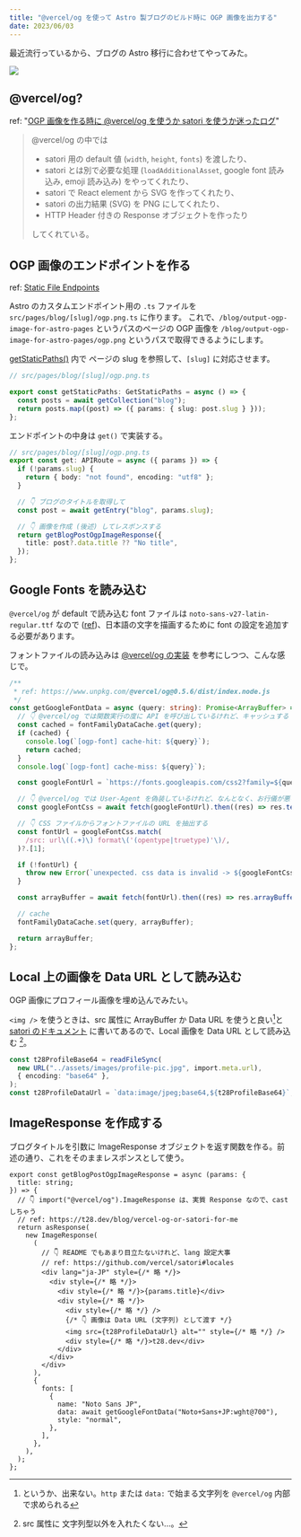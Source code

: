 ```yaml
---
title: "@vercel/og を使って Astro 製ブログのビルド時に OGP 画像を出力する"
date: 2023/06/03
---
```


最近流行っているから、ブログの Astro 移行に合わせてやってみた。

![](https://t28.dev/blog/output-ogp-image-for-astro-pages.ogp.png)

## @vercel/og?

ref: "[OGP 画像を作る時に @vercel/og を使うか satori を使うか迷ったログ](./vercel-og-or-satori-for-me)"

> @vercel/og の中では
>
> - satori 用の default 値 (`width`, `height`, `fonts`) を渡したり、
> - satori とは別で必要な処理 (`loadAdditionalAsset`, google font 読み込み, emoji 読み込み) をやってくれたり、
> - satori で React element から SVG を作ってくれたり、
> - satori の出力結果 (SVG) を PNG にしてくれたり、
> - HTTP Header 付きの Response オブジェクトを作ったり
>
> してくれている。

## OGP 画像のエンドポイントを作る

ref: [Static File Endpoints](https://docs.astro.build/en/core-concepts/endpoints/#static-file-endpoints)

Astro のカスタムエンドポイント用の `.ts` ファイルを `src/pages/blog/[slug]/ogp.png.ts` に作ります。
これで、`/blog/output-ogp-image-for-astro-pages` というパスのページの OGP 画像を
`/blog/output-ogp-image-for-astro-pages/ogp.png` というパスで取得できるようにします。

[getStaticPaths()](https://docs.astro.build/ja/reference/api-reference/#getstaticpaths) 内で
ページの slug を参照して、`[slug]` に対応させます。

```ts
// src/pages/blog/[slug]/ogp.png.ts

export const getStaticPaths: GetStaticPaths = async () => {
  const posts = await getCollection("blog");
  return posts.map((post) => ({ params: { slug: post.slug } }));
};
```

エンドポイントの中身は `get()` で実装する。

```ts
// src/pages/blog/[slug]/ogp.png.ts
export const get: APIRoute = async ({ params }) => {
  if (!params.slug) {
    return { body: "not found", encoding: "utf8" };
  }

  // 👇 ブログのタイトルを取得して
  const post = await getEntry("blog", params.slug);

  // 👇 画像を作成 (後述) してレスポンスする
  return getBlogPostOgpImageResponse({
    title: post?.data.title ?? "No title",
  });
};
```

## Google Fonts を読み込む

`@vercel/og` が default で読み込む font ファイルは `noto-sans-v27-latin-regular.ttf` なので ([ref](./https://www.unpkg.com/@vercel/og@0.5.6/dist/index.node.js))、日本語の文字を描画するために font の設定を追加する必要があります。

フォントファイルの読み込みは [@vercel/og の実装](https://www.unpkg.com/@vercel/og@0.5.6/dist/index.node.js) を参考にしつつ、こんな感じで。

```ts
/**
 * ref: https://www.unpkg.com/@vercel/og@0.5.6/dist/index.node.js
 */
const getGoogleFontData = async (query: string): Promise<ArrayBuffer> => {
  // 👇 @vercel/og では関数実行の度に API を呼び出しているけれど、キャッシュする
  const cached = fontFamilyDataCache.get(query);
  if (cached) {
    console.log(`[ogp-font] cache-hit: ${query}`);
    return cached;
  }
  console.log(`[ogp-font] cache-miss: ${query}`);

  const googleFontUrl = `https://fonts.googleapis.com/css2?family=${query}`;

  // 👇 @vercel/og では User-Agent を偽装しているけれど、なんとなく、お行儀が悪いので素直に fetch する
  const googleFontCss = await fetch(googleFontUrl).then((res) => res.text());

  // 👇 CSS ファイルからフォントファイルの URL を抽出する
  const fontUrl = googleFontCss.match(
    /src: url\((.+)\) format\('(opentype|truetype)'\)/,
  )?.[1];

  if (!fontUrl) {
    throw new Error(`unexpected. css data is invalid -> ${googleFontCss}`);
  }

  const arrayBuffer = await fetch(fontUrl).then((res) => res.arrayBuffer());

  // cache
  fontFamilyDataCache.set(query, arrayBuffer);

  return arrayBuffer;
};
```

## Local 上の画像を Data URL として読み込む

OGP 画像にプロフィール画像を埋め込んでみたい。

`<img />` を使うときは、src 属性に ArrayBuffer か Data URL を使うと良い[^1]と [satori のドキュメント](https://github.com/vercel/satori#images) に書いてあるので、Local 画像を Data URL として読み込む [^2]。

```ts
const t28ProfileBase64 = readFileSync(
  new URL("../assets/images/profile-pic.jpg", import.meta.url),
  { encoding: "base64" },
);
const t28ProfileDataUrl = `data:image/jpeg;base64,${t28ProfileBase64}`;
```

## ImageResponse を作成する

ブログタイトルを引数に ImageResponse オブジェクトを返す関数を作る。前述の通り、これをそのままレスポンスとして使う。

```tsx
export const getBlogPostOgpImageResponse = async (params: {
  title: string;
}) => {
  // 👇 import("@vercel/og").ImageResponse は、実質 Response なので、cast しちゃう
  // ref: https://t28.dev/blog/vercel-og-or-satori-for-me
  return asResponse(
    new ImageResponse(
      (
        // 👇 README でもあまり目立たないけれど、lang 設定大事
        // ref: https://github.com/vercel/satori#locales
        <div lang="ja-JP" style={/* 略 */}>
          <div style={/* 略 */}>
            <div style={/* 略 */}>{params.title}</div>
            <div style={/* 略 */}>
              <div style={/* 略 */} />
              {/* 👇 画像は Data URL (文字列) として渡す */}
              <img src={t28ProfileDataUrl} alt="" style={/* 略 */} />
              <div style={/* 略 */}>t28.dev</div>
            </div>
          </div>
        </div>
      ),
      {
        fonts: [
          {
            name: "Noto Sans JP",
            data: await getGoogleFontData("Noto+Sans+JP:wght@700"),
            style: "normal",
          },
        ],
      },
    ),
  );
};
```

[^1]: というか、出来ない。`http` または `data:` で始まる文字列を `@vercel/og` 内部で求められる
[^2]: src 属性に 文字列型以外を入れたくない...。
